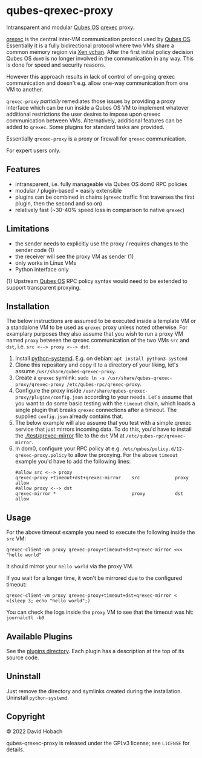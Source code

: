 # qubes-qrexec-proxy

Intransparent and modular [Qubes OS](https://www.qubes-os.org/) [qrexec](https://www.qubes-os.org/doc/qrexec/) proxy.

[qrexec](https://www.qubes-os.org/doc/qrexec/) is the central inter-VM communication protocol used by [Qubes OS](https://www.qubes-os.org/).
Essentially it is a fully bidirectional protocol where two VMs share a common memory region via [Xen vchan](https://xenbits.xen.org/gitweb/?p=xen.git;a=blob;f=xen/include/public/io/libxenvchan.h;hb=HEAD). After the first initial policy decision Qubes OS `dom0` is no longer involved in the communication in any way. This is done for speed and security reasons.

However this approach results in lack of control of on-going qrexec communication and doesn't e.g. allow one-way communication from one VM to another.

`qrexec-proxy` _partially_ remediates those issues by providing a proxy interface which can be run inside a Qubes OS VM to implement whatever additional restrictions the user desires to impose upon qrexec communication between VMs. Alternatively, additional features can be added to `qrexec`. Some plugins for standard tasks are provided.

Essentially `qrexec-proxy` is a proxy or firewall for `qrexec` communication.

For expert users only.

## Features

- intransparent, i.e. fully manageable via Qubes OS dom0 RPC policies
- modular / plugin-based = easily extensible
- plugins can be combined in chains (`qrexec` traffic first traverses the first plugin, then the second and so on)
- relatively fast (~30-40% speed loss in comparison to native `qrexec`)

## Limitations

- the sender needs to explicitly use the proxy / requires changes to the sender code (1)
- the receiver will see the proxy VM as sender (1)
- only works in Linux VMs
- Python interface only

(1) Upstream [Qubes OS](https://www.qubes-os.org/) RPC policy syntax would need to be extended to support transparent proxying.

## Installation

The below instructions are assumed to be executed inside a template VM or a standalone VM to be used as `qrexec` proxy
unless noted otherwise. For examplary purposes they also assume that you wish to run a proxy VM named `proxy` between
the qrexec communication of the two VMs `src` and `dst`, i.e. `src <--> proxy <--> dst`.

1. Install [python-systemd](https://www.freedesktop.org/software/systemd/python-systemd/).
   E.g. on debian: `apt install python3-systemd`
2. Clone this repository and copy it to a directory of your liking, let's assume `/usr/share/qubes-qrexec-proxy`.
3. Create a `qrexec` symlink: `sudo ln -s /usr/share/qubes-qrexec-proxy/qrexec-proxy /etc/qubes-rpc/qrexec-proxy`.
4. Configure the proxy inside `/usr/share/qubes-qrexec-proxy/plugins/config.json` according to your needs.
   Let's assume that you want to do some basic testing with the `timeout` chain, which loads a single plugin that
   breaks `qrexec` connections after a timeout. The supplied `config.json` already contains that.
5. The below example will also assume that you test with a simple qrexec service that just mirrors incoming data.
   To do this, you'd have to install the [./test/qrexec-mirror](https://github.com/3hhh/qubes-qrexec-proxy/blob/master/test/qrexec-mirror)
   file to the `dst` VM at `/etc/qubes-rpc/qrexec-mirror`.
6. In dom0, configure your RPC policy at e.g. `/etc/qubes/policy.d/12-qrexec-proxy.policy` to allow the proxying.
   For the above `timeout` example you'd have to add the following lines:
   ```
   #allow src <--> proxy
   qrexec-proxy +timeout+dst+qrexec-mirror    src             proxy     allow
   #allow proxy <--> dst
   qrexec-mirror *                            proxy           dst       allow
   ```

## Usage

For the above timeout example you need to execute the following inside the `src` VM:
```
qrexec-client-vm proxy qrexec-proxy+timeout+dst+qrexec-mirror <<< "hello world"
```
It should mirror your `hello world` via the proxy VM.

If you wait for a longer time, it won't be mirrored due to the configured timeout:
```
qrexec-client-vm proxy qrexec-proxy+timeout+dst+qrexec-mirror < <(sleep 3; echo "hello world";)
```
You can check the logs inside the `proxy` VM to see that the timeout was hit: `journalctl -b0`

## Available Plugins

See the [plugins directory](https://github.com/3hhh/qubes-qrexec-proxy/tree/master/plugins). Each plugin has a description at the top of its source code.

## Uninstall

Just remove the directory and symlinks created during the installation. Uninstall `python-systemd`.

## Copyright

© 2022 David Hobach

qubes-qrexec-proxy is released under the GPLv3 license; see `LICENSE` for details.
